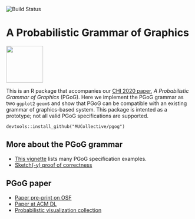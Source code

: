 ![Build Status](https://github.com/mucollective/pgog/workflows/R-CMD-check/badge.svg)


# A Probabilistic Grammar of Graphics

<img src="https://xiaoyingpu.github.io/images/pgog-thumbnail.jpg" width="100">


This is an R package that accompanies our [CHI 2020 paper](https://osf.io/dy8qv/), _A Probabilistic Grammar of Graphics_ (PGoG). Here we implement the PGoG grammar as two `ggplot2` `geom`s and show that PGoG can be compatible with an existing grammar of graphics-based system. This package is intented as a prototype; not all valid PGoG specifications are supported.


```
devtools::install_github("MUCollective/pgog")
```

## More about the PGoG grammar
- [This vignette](https://github.com/MUCollective/pgog/blob/master/vignettes/pgog.Rmd) lists many PGoG specification examples.
- [Sketch(-y) proof of correctness](https://xiaoyingpu.github.io/note/correctness-proof/)

## PGoG paper
- [Paper pre-print on OSF](https://osf.io/dy8qv/)
- [Paper at ACM DL](https://dl.acm.org/doi/abs/10.1145/3313831.3376466)
- [Probabilistic visualization collection](https://mucollective.github.io/visualization/)

